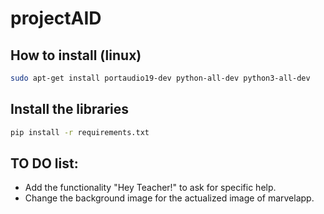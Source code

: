 # projectAID

## How to install (linux)

```bash
sudo apt-get install portaudio19-dev python-all-dev python3-all-dev
```

## Install the libraries

```bash
pip install -r requirements.txt
```

## TO DO list:

- Add the functionality "Hey Teacher!" to ask for specific help.
- Change the background image for the actualized image of marvelapp.
